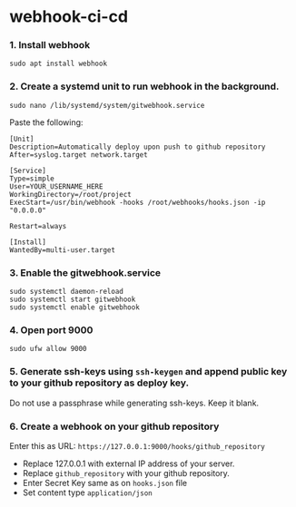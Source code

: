 # webhook-ci-cd

### 1. Install webhook 
`sudo apt install webhook`

### 2. Create a systemd unit to run webhook in the background.
    sudo nano /lib/systemd/system/gitwebhook.service

Paste the following:
    
```
[Unit]
Description=Automatically deploy upon push to github repository
After=syslog.target network.target

[Service]
Type=simple
User=YOUR_USERNAME_HERE
WorkingDirectory=/root/project
ExecStart=/usr/bin/webhook -hooks /root/webhooks/hooks.json -ip "0.0.0.0"

Restart=always

[Install]
WantedBy=multi-user.target
```

### 3. Enable the gitwebhook.service
```
sudo systemctl daemon-reload
sudo systemctl start gitwebhook
sudo systemctl enable gitwebhook
```

### 4. Open port 9000
`sudo ufw allow 9000`


### 5. Generate ssh-keys using `ssh-keygen` and append public key to your github repository as deploy key.
Do not use a passphrase while  generating ssh-keys. Keep it blank.


### 6. Create a webhook on your github repository 
Enter this as URL:
`https://127.0.0.1:9000/hooks/github_repository`

* Replace 127.0.0.1 with external IP address of your server. 
* Replace `github_repository` with your github repository.
* Enter Secret Key same as on `hooks.json` file
* Set content type `application/json`
